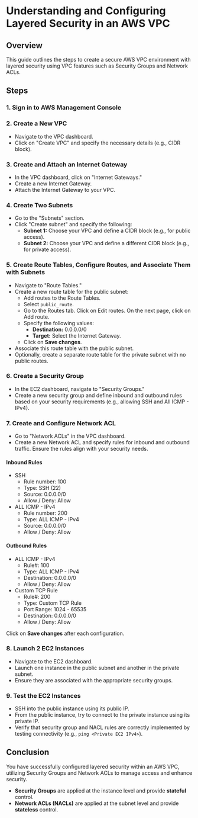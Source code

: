 
# Understanding and Configuring Layered Security in an AWS VPC

## Overview

This guide outlines the steps to create a secure AWS VPC environment with layered security using VPC features such as Security Groups and Network ACLs.

## Steps

### 1. Sign in to AWS Management Console

### 2. Create a New VPC

- Navigate to the VPC dashboard.
- Click on "Create VPC" and specify the necessary details (e.g., CIDR block).

### 3. Create and Attach an Internet Gateway

- In the VPC dashboard, click on "Internet Gateways."
- Create a new Internet Gateway.
- Attach the Internet Gateway to your VPC.

### 4. Create Two Subnets

- Go to the "Subnets" section.
- Click "Create subnet" and specify the following:
  - **Subnet 1:** Choose your VPC and define a CIDR block (e.g., for public access).
  - **Subnet 2:** Choose your VPC and define a different CIDR block (e.g., for private access).

### 5. Create Route Tables, Configure Routes, and Associate Them with Subnets

- Navigate to "Route Tables."
- Create a new route table for the public subnet:
  - Add routes to the Route Tables.
  - Select `public_route`.
  - Go to the Routes tab. Click on Edit routes. On the next page, click on Add route.
  - Specify the following values:
    - **Destination:** 0.0.0.0/0
    - **Target:** Select the Internet Gateway.
  - Click on **Save changes**.
- Associate this route table with the public subnet.
- Optionally, create a separate route table for the private subnet with no public routes.

### 6. Create a Security Group

- In the EC2 dashboard, navigate to "Security Groups."
- Create a new security group and define inbound and outbound rules based on your security requirements (e.g., allowing SSH and All ICMP - IPv4).

### 7. Create and Configure Network ACL

- Go to "Network ACLs" in the VPC dashboard.
- Create a new Network ACL and specify rules for inbound and outbound traffic. Ensure the rules align with your security needs.

#### Inbound Rules

- SSH
  - Rule number: 100
  - Type: SSH (22)
  - Source: 0.0.0.0/0
  - Allow / Deny: Allow
- ALL ICMP - IPv4
  - Rule number: 200
  - Type: ALL ICMP - IPv4
  - Source: 0.0.0.0/0
  - Allow / Deny: Allow

#### Outbound Rules

- ALL ICMP - IPv4
  - Rule#: 100
  - Type: ALL ICMP - IPv4
  - Destination: 0.0.0.0/0
  - Allow / Deny: Allow
- Custom TCP Rule
  - Rule#: 200
  - Type: Custom TCP Rule
  - Port Range: 1024 - 65535
  - Destination: 0.0.0.0/0
  - Allow / Deny: Allow

Click on **Save changes** after each configuration.

### 8. Launch 2 EC2 Instances

- Navigate to the EC2 dashboard.
- Launch one instance in the public subnet and another in the private subnet.
- Ensure they are associated with the appropriate security groups.

### 9. Test the EC2 Instances

- SSH into the public instance using its public IP.
- From the public instance, try to connect to the private instance using its private IP.
- Verify that security group and NACL rules are correctly implemented by testing connectivity (e.g., `ping <Private EC2 IPv4>`).

## Conclusion

You have successfully configured layered security within an AWS VPC, utilizing Security Groups and Network ACLs to manage access and enhance security.

- **Security Groups** are applied at the instance level and provide **stateful** control.
- **Network ACLs (NACLs)** are applied at the subnet level and provide **stateless** control.
